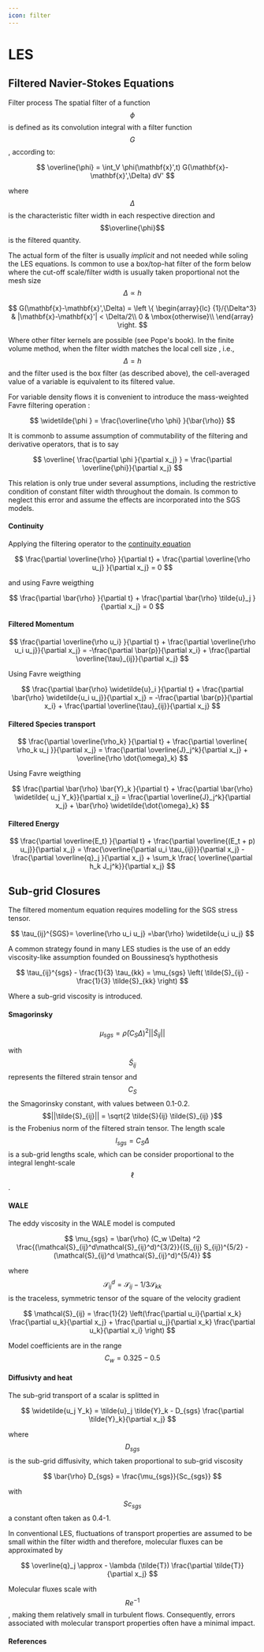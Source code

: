 ```yaml
---
icon: filter
---
```


# LES

## Filtered Navier-Stokes Equations

Filter process The spatial filter of a function $$\phi$$ is defined as its convolution integral with a filter function $$G$$, according to:

$$
\overline{\phi} = \int_V  \phi(\mathbf{x}',t)  G(\mathbf{x}-\mathbf{x}',\Delta) dV'
$$

where $$\Delta$$ is the characteristic filter width in each respective direction and $$\overline{\phi}$$is the filtered quantity.

The actual form of the filter is usually _implicit_ and not needed while soling the LES equations. Is common to use a box/top-hat filter of the form below where the cut-off scale/filter width is usually taken proportional not the mesh size $$\Delta \propto h$$

$$
G(\mathbf{x}-\mathbf{x}',\Delta) =
\left \{ 
\begin{array}{lc}
{1}/{\Delta^3} & |\mathbf{x}-\mathbf{x}'| < \Delta/2\\
0 & \mbox{otherwise}\\
\end{array}
\right.
$$

Where other filter kernels are possible (see Pope's book). In the finite volume method, when the filter width matches the local cell size , i.e., $$\Delta= h$$and the filter used is the box filter (as described above), the cell-averaged value of a variable is equivalent to its filtered value.

For variable density flows it is convenient to introduce the mass-weighted Favre filtering operation :

$$
\widetilde{\phi } = \frac{\overline{\rho \phi} }{\bar{\rho}}
$$

It is commonb to assume assumption of commutability of the filtering and derivative operators, that is to say

$$
\overline{ \frac{\partial \phi }{\partial x_j} } = \frac{\partial \overline{\phi}}{\partial x_j}
$$

This relation is only true under several assumptions, including the restrictive condition of constant filter width throughout the domain. Is common to neglect this error and assume the effects are incorporated into the SGS models.

#### Continuity

Applying the filtering operator to the [continuity equation](dns.md)

$$
\frac{\partial \overline{\rho} }{\partial t} + \frac{\partial \overline{\rho u_j} }{\partial x_j} = 0
$$

and using Favre weigthing

$$
\frac{\partial \bar{\rho} }{\partial t} + \frac{\partial \bar{\rho} \tilde{u}_j }{\partial x_j} = 0
$$

#### Filtered Momentum

$$
\frac{\partial \overline{\rho u_i} }{\partial t} + \frac{\partial 
    \overline{\rho u_i u_j}}{\partial x_j} = -\frac{\partial \bar{p}}{\partial x_i} + \frac{\partial \overline{\tau}_{ij}}{\partial x_j}
$$

Using Favre weigthing

$$
\frac{\partial \bar{\rho} \widetilde{u}_i }{\partial t} + \frac{\partial \bar{\rho} \widetilde{u_i u_j}}{\partial x_j} = -\frac{\partial \bar{p}}{\partial x_i} + \frac{\partial \overline{\tau}_{ij}}{\partial x_j}
$$

#### Filtered Species transport

$$
\frac{\partial \overline{\rho_k} }{\partial t} + \frac{\partial 
\overline{ \rho_k u_j }}{\partial x_j} = \frac{\partial \overline{J}_j^k}{\partial x_j} +  \overline{\rho \dot{\omega}_k}
$$

Using Favre weigthing

$$
\frac{\partial \bar{\rho} \bar{Y}_k }{\partial t} + \frac{\partial \bar{\rho}
\widetilde{ u_j Y_k}}{\partial x_j} = \frac{\partial \overline{J}_j^k}{\partial x_j} + \bar{\rho} \widetilde{\dot{\omega}_k}
$$

#### Filtered Energy

$$
\frac{\partial  \overline{E_t}  }{\partial t} + \frac{\partial \overline{(E_t + p) u_j}}{\partial x_j} = \frac{\overline{\partial u_i \tau_{ij}}}{\partial x_j} - 
\frac{\partial \overline{q}_j }{\partial x_j} + \sum_k \frac{ \overline{\partial h_k J_j^k}}{\partial x_j}
$$

## Sub-grid Closures

The filtered momentum equation requires modelling for the SGS stress tensor.

$$
\tau_{ij}^{SGS}= \overline{\rho u_i u_j} =\bar{\rho} \widetilde{u_i u_j}
$$

A common strategy found in many LES studies is the use of an eddy viscosity-like assumption founded on Boussinesq’s hypthothesis

$$
\tau_{ij}^{sgs} - \frac{1}{3} \tau_{kk} = \mu_{sgs} 
\left( \tilde{S}_{ij} - \frac{1}{3} \tilde{S}_{kk} \right)
$$

Where a sub-grid viscosity is introduced.

#### Smagorinsky

$$
\mu_{sgs}  = \bar{\rho} (C_S \Delta) ^2 || \tilde{S}_{ij} ||
$$

with $$\tilde{S}_{ij}$$represents the filtered strain tensor and $$C_S$$the Smagorinsky constant, with values between 0.1-0.2. $$||\tilde{S}_{ij}|| = \sqrt{2 \tilde{S}{ij} \tilde{S}_{ij} }$$ is the Frobenius norm of the filtered strain tensor. The length scale $$l_{sgs}= C_S \Delta$$ is a sub-grid lengths scale, which can be consider proportional to the integral lenght-scale $$\ell$$.

#### WALE

The eddy viscosity in the WALE model is computed

$$
\mu_{sgs}  = \bar{\rho} (C_w \Delta) ^2  
 \frac{(\mathcal{S}_{ij}^d\mathcal{S}_{ij}^d)^{3/2}}{(S_{ij} S_{ij})^{5/2} - (\mathcal{S}_{ij}^d \mathcal{S}_{ij}^d)^{5/4}}
$$

where $$\mathcal{S}_{ij}^d = \mathcal{S}_{ij} - 1/3 \mathcal{S}_{kk}$$ is the traceless, symmetric tensor of the square of the velocity gradient

$$
\mathcal{S}_{ij} = \frac{1}{2} \left(\frac{\partial u_i}{\partial x_k} \frac{\partial u_k}{\partial x_j} + \frac{\partial u_j}{\partial x_k} \frac{\partial u_k}{\partial x_i} \right)
$$

Model coefficients are in the range $$C_w = 0.325 - 0.5$$

#### Diffusivty and heat

The sub-grid transport of a scalar is splitted in

$$
\widetilde{u_j Y_k} =  \tilde{u}_j \tilde{Y}_k   -  D_{sgs} \frac{\partial \tilde{Y}_k}{\partial x_j}
$$

where $$D_{sgs}$$ is the sub-grid diffusivity, which taken proportional to sub-grid viscosity

$$
\bar{\rho}  D_{sgs} = \frac{\mu_{sgs}}{Sc_{sgs}}
$$

with $$Sc_{sgs}$$ a constant often taken as 0.4-1.

In conventional LES, fluctuations of transport properties are assumed to be small within the filter width and therefore, molecular fluxes can be approximated by

$$
\overline{q}_j \approx - \lambda (\tilde{T}) \frac{\partial \tilde{T}}{\partial x_j}
$$

Molecular fluxes scale with $$Re^{-1}$$, making them relatively small in turbulent flows. Consequently, errors associated with molecular transport properties often have a minimal impact.

#### References
